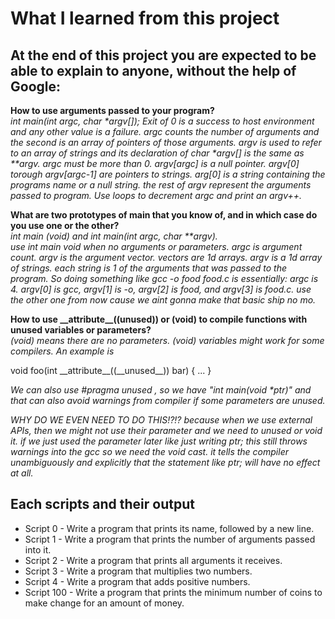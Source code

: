 # What I learned from this project  
At the end of this project you are expected to be able to explain to anyone, without the help of Google:  
---   

**How to use arguments passed to your program?**  
*int main(int argc, char \*argv[]); Exit of 0 is a success to host environment and any other value is a failure. argc  counts the number of arguments and the second is an array of pointers of those arguments. argv is used to refer to an array of strings and its declaration of char \*argv[] is the same as \*\*argv. argc must be more than 0. argv[argc] is a null pointer. argv[0] torough argv[argc-1] are pointers to strings. arg[0] is a string containing the programs name or a null string. the rest of argv represent the arguments passed to program. Use loops to decrement argc and print an argv++.*  

**What are two prototypes of main that you know of, and in which case do you use one or the other?**  
*int main (void) and int main(int argc, char \*\*argv).*   
*use int main void when no arguments or parameters. argc is argument count. argv is the argument vector. vectors are 1d arrays. argv is a 1d array of strings. each string is 1 of the arguments that was passed to the program.* 
*So doing something like gcc -o food food.c is essentially: argc is 4. argv[0] is gcc, argv[1] is -o, argv[2] is food, and argv[3] is food.c. use the other one from now cause we aint gonna make that basic ship no mo.*  

**How to use \_\_attribute\_\_((unused)) or (void) to compile functions with unused variables or parameters?**  
*(void) means there are no parameters. (void) variables might work for some compilers. An example is*  

void foo(int \_\_attribute\_\_((\_\_unused\_\_)) bar) {
    ...
}

*We can also use #pragma unused <variable>, so we have "int main(void \*ptr)" and that can also avoid warnings from compiler if some parameters are unused.*    
    
*WHY DO WE EVEN NEED TO DO THIS!?!? because when we use external APIs, then we might not use their parameter and we need to unused or void it. if we just used the parameter later like just writing ptr; this still throws warnings into the gcc so we need the void cast. it tells the compiler unambiguously and explicitly that the statement like ptr; will have no effect at all.*  

## Each scripts and their output  
* Script 0 - Write a program that prints its name, followed by a new line.  
* Script 1 - Write a program that prints the number of arguments passed into it.  
* Script 2 - Write a program that prints all arguments it receives.  
* Script 3 - Write a program that multiplies two numbers.  
* Script 4 - Write a program that adds positive numbers.  
* Script 100 - Write a program that prints the minimum number of coins to make change for an amount of money.  

